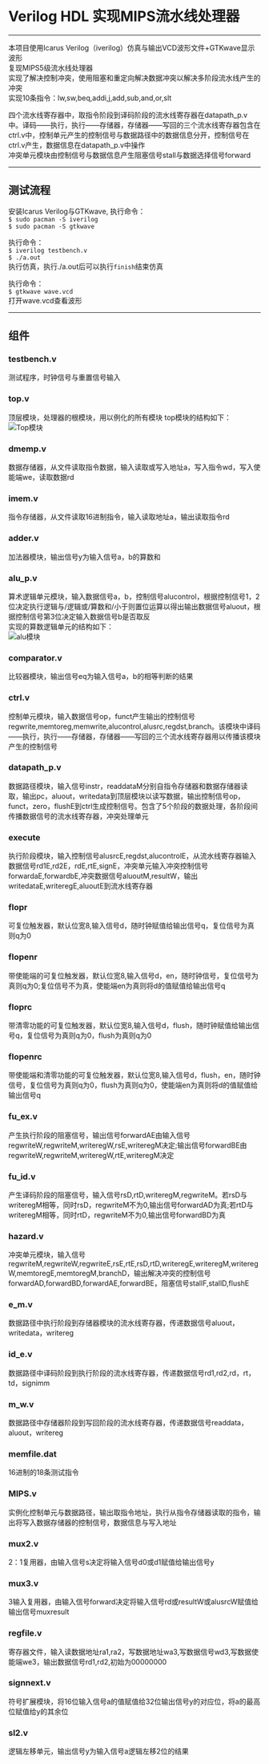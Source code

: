 # Verilog HDL 实现MIPS流水线处理器
---
本项目使用Icarus Verilog（iverilog）仿真与输出VCD波形文件+GTKwave显示波形  
复现MIPS5级流水线处理器  
实现了解决控制冲突，使用阻塞和重定向解决数据冲突以解决多阶段流水线产生的冲突  
实现10条指令：lw,sw,beq,addi,j,add,sub,and,or,slt  

四个流水线寄存器中，取指令阶段到译码阶段的流水线寄存器在datapath_p.v中。译码——执行，执行——存储器，存储器——写回的三个流水线寄存器包含在ctrl.v中，控制单元产生的控制信号与数据路径中的数据信息分开，控制信号在ctrl.v产生，数据信息在datapath_p.v中操作  
冲突单元模块由控制信号与数据信息产生阻塞信号stall与数据选择信号forward  

---
## 测试流程
安装Icarus Verilog与GTKwave, 执行命令：  
	`$ sudo pacman -S iverilog`  
	`$ sudo pacman -S gtkwave`   

执行命令：   
	`$ iverilog testbench.v`   
	`$ ./a.out`   
执行仿真，执行./a.out后可以执行`finish`结束仿真  

执行命令：   
	`$ gtkwave wave.vcd`   
打开wave.vcd查看波形  

---
## 组件

### testbench.v
测试程序，时钟信号与重置信号输入

### top.v
顶层模块，处理器的根模块，用以例化的所有模块
top模块的结构如下：   
![Top模块](<img src= "file:///home/ksk/mips-pp/picture/top.png"> "top结构")   

### dmemp.v
数据存储器，从文件读取指令数据，输入读取或写入地址a，写入指令wd，写入使能端we，读取数据rd

### imem.v
指令存储器，从文件读取16进制指令，输入读取地址a，输出读取指令rd   

### adder.v
加法器模块，输出信号y为输入信号a，b的算数和   

### alu_p.v
算术逻辑单元模块，输入数据信号a，b，控制信号alucontrol，根据控制信号1，2位决定执行逻辑与/逻辑或/算数和/小于则置位运算以得出输出数据信号aluout，根据控制信号第3位决定输入数据信号b是否取反   
实现的算数逻辑单元的结构如下：  
![alu模块](picture/alu.png "alu结构")   

### comparator.v
比较器模块，输出信号eq为输入信号a，b的相等判断的结果

### ctrl.v
控制单元模块，输入数据信号op，funct产生输出的控制信号regwrite,memtoreg,memwrite,alucontrol,alusrc,regdst,branch。该模块中译码——执行，执行——存储器，存储器——写回的三个流水线寄存器用以传播该模块产生的控制信号

### datapath_p.v
数据路径模块，输入信号instr，readdataM分别自指令存储器和数据存储器读取，输出pc，aluout，writedata到顶层模块以读写数据，输出控制信号op，funct，zero，flushE到ctrl生成控制信号。包含了5个阶段的数据处理，各阶段间传播数据信号的流水线寄存器，冲突处理单元

### execute
执行阶段模块，输入控制信号alusrcE,regdst,alucontrolE，从流水线寄存器输入数据信号rd1E,rd2E，rdE,rtE,signE，冲突单元输入冲突控制信号forwardaE,forwardbE,冲突数据信号aluoutM,resultW，输出writedataE,writeregE,aluoutE到流水线寄存器

### flopr
可复位触发器，默认位宽8,输入信号d，随时钟赋值给输出信号q，复位信号为真则q为0

### flopenr
带使能端的可复位触发器，默认位宽8,输入信号d，en，随时钟信号，复位信号为真则q为0;复位信号不为真，使能端en为真则将d的值赋值给输出信号q

### floprc
带清零功能的可复位触发器，默认位宽8,输入信号d，flush，随时钟赋值给输出信号q，复位信号为真则q为0，flush为真则q为0

### flopenrc
带使能端和清零功能的可复位触发器，默认位宽8,输入信号d，flush，en，随时钟信号，复位信号为真则q为0，flush为真则q为0，使能端en为真则将d的值赋值给输出信号q

### fu_ex.v
产生执行阶段的阻塞信号，输出信号forwardAE由输入信号regwriteW,regwriteM,writeregW,rsE,writeregM决定;输出信号forwardBE由regwriteW,regwriteM,writeregW,rtE,writeregM决定

### fu_id.v
产生译码阶段的阻塞信号，输入信号rsD,rtD,writeregM,regwriteM。若rsD与writeregM相等，同时rsD，regwriteM不为0,输出信号forwardAD为真;若rtD与writeregM相等，同时rtD，regwriteM不为0,输出信号forwardBD为真

### hazard.v
冲突单元模块，输入信号regwriteM,regwriteW,regwriteE,rsE,rtE,rsD,rtD,writeregE,writeregM,writeregW,memtoregE,memtoregM,branchD，输出解决冲突的控制信号forwardAD,forwardBD,forwardAE,forwardBE，阻塞信号stallF,stallD,flushE

### e_m.v
数据路径中执行阶段到存储器模块的流水线寄存器，传递数据信号aluout，writedata，writereg

### id_e.v
数据路径中译码阶段到执行阶段的流水线寄存器，传递数据信号rd1,rd2,rd，rt，td，signimm

### m_w.v
数据路径中存储器阶段到写回阶段的流水线寄存器，传递数据信号readdata，aluout，writereg

### memfile.dat
16进制的18条测试指令

### MIPS.v
实例化控制单元与数据路径，输出取指令地址，执行从指令存储器读取的指令，输出将写入数据存储器的控制信号，数据信息与写入地址

### mux2.v
2：1复用器，由输入信号s决定将输入信号d0或d1赋值给输出信号y

### mux3.v
3输入复用器，由输入信号forward决定将输入信号rd或resultW或alusrcW赋值给输出信号muxresult

### regfile.v
寄存器文件，输入读数据地址ra1,ra2，写数据地址wa3,写数据信号wd3,写数据使能端we3，输出数据信号rd1,rd2,初始为00000000

### signnext.v
符号扩展模块，将16位输入信号a的值赋值给32位输出信号y的对应位，将a的最高位赋值给y的其余位

### sl2.v
逻辑左移单元，输出信号y为输入信号a逻辑左移2位的结果


